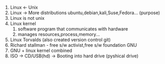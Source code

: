 1. Linux <- Unix
2. Linux -> More distributions ubuntu,debian,kali,Suse,Fedora... (purpose)
3. Linux is not unix
4. Linux kernel
    1. software program that communicates with hardware
    2. manages resources,process,memory...
5. Linux Torvalds (also created version control git)
6. Richard stallman - free s/w activist,free s/w foundation GNU
7. GNU + linux kernel combined
8. ISO -> CD/USB(hd) -> Booting into hard drive (pyshical drive)
